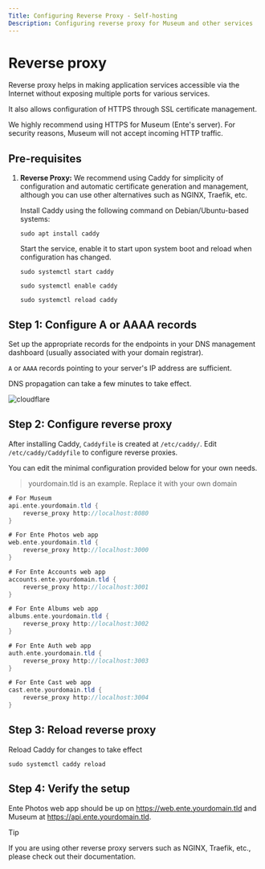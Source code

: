 ```yaml
---
Title: Configuring Reverse Proxy - Self-hosting
Description: Configuring reverse proxy for Museum and other services
---
```


# Reverse proxy

Reverse proxy helps in making application services
accessible via the Internet without exposing multiple
ports for various services.

It also allows configuration of HTTPS through SSL certificate management.

We highly recommend using HTTPS for Museum (Ente's server). For security reasons, Museum
will not accept incoming HTTP traffic.

## Pre-requisites

1. **Reverse Proxy:** We recommend using Caddy for simplicity of
configuration and automatic certificate generation and management,
although you can use other alternatives such as NGINX, Traefik, etc.
    
    Install Caddy using the following command on Debian/Ubuntu-based systems:
    ``` shell
    sudo apt install caddy
    ```

    Start the service, enable it to start upon system boot and reload when configuration
    has changed.

    ``` shell
    sudo systemctl start caddy

    sudo systemctl enable caddy

    sudo systemctl reload caddy
    ```

## Step 1: Configure A or AAAA records

Set up the appropriate records for the endpoints in your DNS
management dashboard (usually associated with your domain registrar).

`A` or `AAAA` records pointing to your server's IP address are sufficient.

DNS propagation can take a few minutes to take effect.

![cloudflare](/cloudflare.png)

## Step 2: Configure reverse proxy

After installing Caddy, `Caddyfile` is created at
`/etc/caddy/`. Edit `/etc/caddy/Caddyfile` to configure reverse proxies.

You can edit the minimal configuration provided below for your own needs.

> yourdomain.tld is an example. Replace it with your own domain

```groovy
# For Museum
api.ente.yourdomain.tld {
    reverse_proxy http://localhost:8080
}

# For Ente Photos web app
web.ente.yourdomain.tld {
    reverse_proxy http://localhost:3000
}

# For Ente Accounts web app
accounts.ente.yourdomain.tld {
    reverse_proxy http://localhost:3001
}

# For Ente Albums web app
albums.ente.yourdomain.tld {
    reverse_proxy http://localhost:3002
}

# For Ente Auth web app
auth.ente.yourdomain.tld {
    reverse_proxy http://localhost:3003
}

# For Ente Cast web app
cast.ente.yourdomain.tld {
    reverse_proxy http://localhost:3004
}
```

## Step 3: Reload reverse proxy

Reload Caddy for changes to take effect

``` shell
sudo systemctl caddy reload
```

## Step 4: Verify the setup

Ente Photos web app should be up on https://web.ente.yourdomain.tld and
Museum at https://api.ente.yourdomain.tld.

> [!TIP]
> If you are using other reverse proxy servers such as NGINX,
> Traefik, etc., please check out their documentation.
